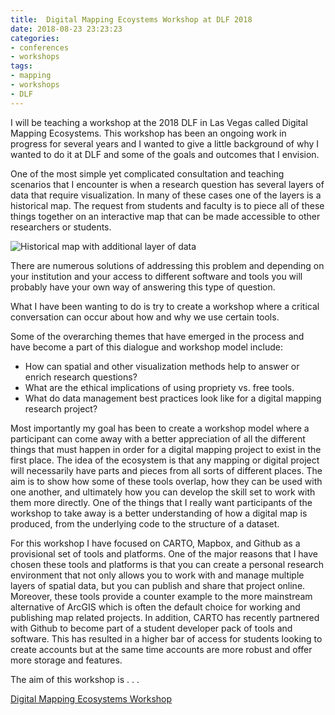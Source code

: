 ```yaml
---
title:  Digital Mapping Ecoystems Workshop at DLF 2018 
date: 2018-08-23 23:23:23
categories: 
- conferences
- workshops
tags:
- mapping
- workshops
- DLF
---
```


I will be teaching a workshop at the 2018 DLF in Las Vegas called Digital Mapping Ecosystems. This workshop has been an ongoing work in progress for several years and I wanted to give a little background of why I wanted to do it at DLF and some of the goals and outcomes that I envision.

One of the most simple yet complicated consultation and teaching scenarios that I encounter is when a research question has several layers of data that require visualization. In many of these cases one of the layers is a historical map. The request from students and faculty is to piece all of these things together on an interactive map that can be made accessible to other researchers or students.

![Historical map with additional layer of data](/hi/assets/images/layermapexample.jpeg)
 
There are numerous solutions of addressing this problem and depending on your institution and your access to different software and tools you will probably have your own way of answering this type of question. 

What I have been wanting to do is try to create a workshop where a critical conversation can occur about how and why we use certain tools. 

Some of the overarching themes that have emerged in the process and have become a part of this dialogue and workshop model include:

* How can spatial and other visualization methods help to answer or enrich research questions?
* What are the ethical implications of using propriety vs. free tools. 
* What do data management best practices look like for a digital mapping research project?

Most importantly my goal has been to create a workshop model where a participant can come away with a better appreciation of all the different things that must happen in order for a digital mapping project to exist in the first place. The idea of the ecosystem is that any mapping or digital project will necessarily have parts and pieces from all sorts of different places. The aim is to show how some of these tools overlap, how they can be used with one another, and ultimately how you can develop the skill set to work with them more directly. One of the things that I really want participants of the workshop to take away is a better understanding of how a digital map is produced, from the underlying code to the structure of a dataset. 

For this workshop I have focused on CARTO, Mapbox, and Github as a provisional set of tools and platforms. One of the major reasons that I have chosen these tools and platforms is that you can create a personal research environment that not only allows you to work with and manage multiple layers of spatial data, but you can publish and share that project online. Moreover, these tools provide a counter example to the more mainstream alternative of ArcGIS which is often the default choice for working and publishing map related projects. In addition, CARTO has recently partnered with Github to become part of a student developer pack of tools and software. This has resulted in a higher bar of access for students looking to create accounts but at the same time accounts are more robust and offer more storage and features.  

The aim of this workshop is . . .

[Digital Mapping Ecosystems Workshop](https://dlfforum2018.sched.com/event/FVCM) 

